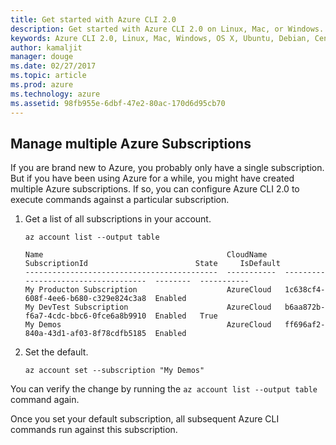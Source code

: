 ```yaml
---
title: Get started with Azure CLI 2.0
description: Get started with Azure CLI 2.0 on Linux, Mac, or Windows.
keywords: Azure CLI 2.0, Linux, Mac, Windows, OS X, Ubuntu, Debian, CentOS, RHEL, SUSE, CoreOS, Docker, Windows, Python, PIP
author: kamaljit
manager: douge
ms.date: 02/27/2017
ms.topic: article
ms.prod: azure
ms.technology: azure
ms.assetid: 98fb955e-6dbf-47e2-80ac-170d6d95cb70
---
```


## Manage multiple Azure Subscriptions

If you are brand new to Azure, you probably only have a single subscription.
But if you have been using Azure for a while, you might have created multiple Azure subscriptions.
If so, you can configure Azure CLI 2.0 to execute commands against a particular subscription.

1. Get a list of all subscriptions in your account.

    ```azurecli
    az account list --output table
    ```

    ```Output
    Name                                         CloudName    SubscriptionId                        State     IsDefault
    -------------------------------------------  -----------  ------------------------------------  --------  -----------
    My Producton Subscription                    AzureCloud   1c638cf4-608f-4ee6-b680-c329e824c3a8  Enabled
    My DevTest Subscription                      AzureCloud   b6aa872b-f6a7-4cdc-bbc6-0fce6a8b9910  Enabled   True
    My Demos                                     AzureCloud   ff696af2-840a-43d1-af03-8f78cdfb5185  Enabled
    ```

1. Set the default.
 
    ```azurecli
    az account set --subscription "My Demos"
    ```

You can verify the change by running the `az account list --output table` command again.

Once you set your default subscription, all subsequent Azure CLI commands run against this subscription.

